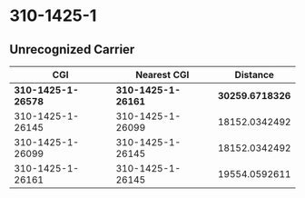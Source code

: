 # 310-1425-1
## Unrecognized Carrier


| CGI | Nearest CGI | Distance |
|-----|-------------|----------|
| **310-1425-1-26578** | **310-1425-1-26161** | **30259.6718326** |
| 310-1425-1-26145 | 310-1425-1-26099 | 18152.0342492 |
| 310-1425-1-26099 | 310-1425-1-26145 | 18152.0342492 |
| 310-1425-1-26161 | 310-1425-1-26145 | 19554.0592611 |
